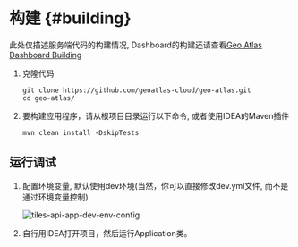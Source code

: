 # 构建 {#building}

此处仅描述服务端代码的构建情况, Dashboard的构建还请查看[Geo Atlas Dashboard Building](/dashboard-building)

1. 克隆代码
    ```shell
    git clone https://github.com/geoatlas-cloud/geo-atlas.git
    cd geo-atlas/
    ```
2. 要构建应用程序，请从根项目目录运行以下命令, 或者使用IDEA的Maven插件

    ```shell
    mvn clean install -DskipTests
    ```

## 运行调试

1. 配置环境变量, 默认使用dev环境(当然，你可以直接修改dev.yml文件, 而不是通过环境变量控制)

   ![tiles-api-app-dev-env-config](https://zhou-fuyi.github.io/picx-images-hosting/tiles-api-app-dev-env-config.49152iqvfa.webp)

2. 自行用IDEA打开项目，然后运行Application类。

